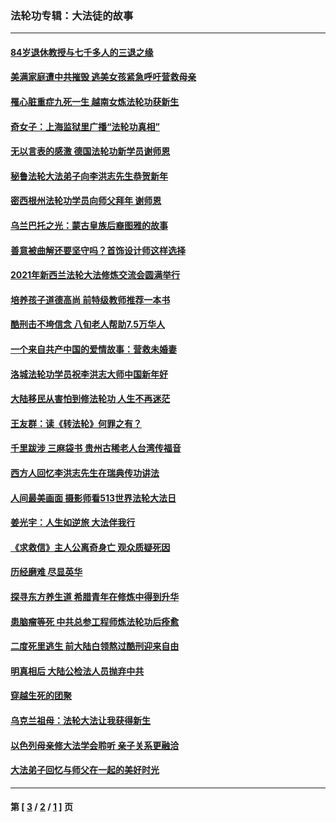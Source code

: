 ### 法轮功专辑：大法徒的故事
---
#### [84岁退休教授与七千多人的三退之缘](../../pages/nf1147481/n13796650.md?11060430) 
#### [美满家庭遭中共摧毁 逃美女孩紧急呼吁营救母亲](../../pages/nf1147481/n13792859.md?11060430) 
#### [罹心脏重症九死一生 越南女炼法轮功获新生](../../pages/nf1147481/n13732766.md?11060430) 
#### [奇女子：上海监狱里广播“法轮功真相”](../../pages/nf1147481/n13726443.md?11060430) 
#### [无以言表的感激 德国法轮功新学员谢师恩](../../pages/nf1147481/n13543790.md?11060430) 
#### [秘鲁法轮大法弟子向李洪志先生恭贺新年](../../pages/nf1147481/n13540182.md?11060430) 
#### [密西根州法轮功学员向师父拜年 谢师恩](../../pages/nf1147481/n13538183.md?11060430) 
#### [乌兰巴托之光：蒙古皇族后裔图雅的故事](../../pages/nf1147481/n13155759.md?11060430) 
#### [善意被曲解还要坚守吗？首饰设计师这样选择](../../pages/nf1147481/n13077575.md?11060430) 
#### [2021年新西兰法轮大法修炼交流会圆满举行](../../pages/nf1147481/n13033149.md?11060430) 
#### [培养孩子道德高尚 前特级教师推荐一本书](../../pages/nf1147481/n12938640.md?11060430) 
#### [酷刑击不垮信念 八旬老人帮助7.5万华人](../../pages/nf1147481/n12880712.md?11060430) 
#### [一个来自共产中国的爱情故事：营救未婚妻](../../pages/nf1147481/n12778386.md?11060430) 
#### [洛城法轮功学员祝李洪志大师中国新年好](../../pages/nf1147481/n12724685.md?11060430) 
#### [大陆移民从害怕到修法轮功 人生不再迷茫](../../pages/nf1147481/n12414325.md?11060430) 
#### [王友群：读《转法轮》何罪之有？](../../pages/nf1147481/n12408647.md?11060430) 
#### [千里跋涉 三麻袋书 贵州古稀老人台湾传福音](../../pages/nf1147481/n12198750.md?11060430) 
#### [西方人回忆李洪志先生在瑞典传功讲法](../../pages/nf1147481/n12099607.md?11060430) 
#### [人间最美画面 摄影师看513世界法轮大法日](../../pages/nf1147481/n12094118.md?11060430) 
#### [姜光宇：人生如逆旅 大法伴我行](../../pages/nf1147481/n12088664.md?11060430) 
#### [《求救信》主人公离奇身亡 观众质疑死因](../../pages/nf1147481/n11845215.md?11060430) 
#### [历经磨难 尽显英华](../../pages/nf1147481/n11723297.md?11060430) 
#### [探寻东方养生道 希腊青年在修炼中得到升华](../../pages/nf1147481/n11494502.md?11060430) 
#### [患脑瘤等死 中共总参工程师炼法轮功后痊愈](../../pages/nf1147481/n11466682.md?11060430) 
#### [二度死里逃生 前大陆白领熬过酷刑迎来自由](../../pages/nf1147481/n11368594.md?11060430) 
#### [明真相后 大陆公检法人员抛弃中共](../../pages/nf1147481/n11358618.md?11060430) 
#### [穿越生死的团聚](../../pages/nf1147481/n11258922.md?11060430) 
#### [乌克兰祖母：法轮大法让我获得新生](../../pages/nf1147481/n11269457.md?11060430) 
#### [以色列母亲修大法学会聆听 亲子关系更融洽](../../pages/nf1147481/n11268195.md?11060430) 
#### [大法弟子回忆与师父在一起的美好时光](../../pages/nf1147481/n11267759.md?11060430) 

---
#### 第 [ [3](./3.md?11060430) / [2](./2.md?11060430) / [1](./1.md?11060430) ] 页
